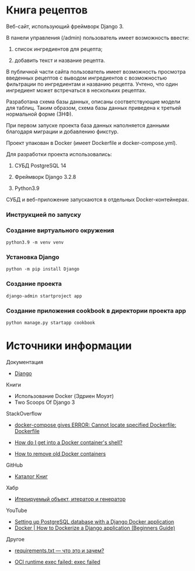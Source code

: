 # Книга рецептов
Веб-сайт, использующий фреймворк Django 3.

В панели управления (/admin) пользователь имеет возможность ввести:

1. список ингредиентов для рецепта;

2. добавить текст и название рецепта.

В публичной части сайта пользователь
имеет возможность просмотра введенных рецептов
с выводом ингредиентов с возможностью фильтрации
по ингредиентам и названию рецепта.
Учтено, что один ингредиент может встречаться в нескольких рецептах.

Разработана схема базы данных,
описаны соответствующие модели для таблиц.
Таким образом, схема базы данных приведена к третьей нормальной форме (3НФ).

При первом запуске проекта
база данных наполняется данными благодаря миграции и добавлению фикстур.

Проект упакован в Docker (имеет Dockerfile и docker-compose.yml).

Для разработки проекта использовались:

1) СУБД PostgreSQL 14

2) Фреймворк Django 3.2.8

3) Python3.9

СУБД и веб-приложение запускаются в отдельных Docker-контейнерах.

### Инструкцией по запуску



### Создание виртуального окружения



```
python3.9 -m venv venv
```

### Установка Django 

```
python -m pip install Django
```

### Создание проекта
```
django-admin startproject app

```
### Создание приложения cookbook в директории проекта app
```shell
python manage.py startapp cookbook
```



# Источники информации

Документация

- [Django](https://www.djangoproject.com/)

Книги

- Использование Docker (Эдриен Моуэт)
- Two Scoops Of Django 3

StackOverflow
- [docker-compose gives ERROR: Cannot locate specified Dockerfile: Dockerfile](
  https://stackoverflow.com/questions/36236491/docker-compose-gives-error-cannot-locate-specified-dockerfile-dockerfile
  )
  
- [How do I get into a Docker container's shell?](
  https://stackoverflow.com/questions/30172605/how-do-i-get-into-a-docker-containers-shell
  )
  
- [How to remove old Docker containers](
  https://stackoverflow.com/questions/17236796/how-to-remove-old-docker-containers
  )

GitHub
- [Каталог Книг](https://github.com/MNV/django-booklist)

Хабр

- [Итерируемый объект, итератор и генератор](https://habr.com/ru/post/337314/)

YouTube

- [Setting up PostgreSQL database with a Django Docker application](
  https://youtu.be/610jg8bK0I8
  )
- [Docker | How to Dockerize a Django application (Beginners Guide)](
  https://youtu.be/W5Ov0H7E_o4
  )

Другое

- [requirements.txt — что это и зачем?](
  https://semakin.dev/2020/04/requirements_txt/)
  
- [OCI runtime exec failed: exec failed](
  https://www.reddit.com/r/docker/comments/fru7wp/oci_runtime_exec_failed_exec_failed/
  )

